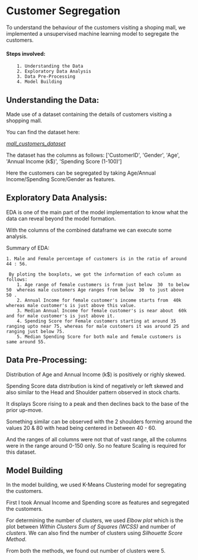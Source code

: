 
# Customer Segregation

To understand the behaviour of the customers visiting a shoping mall, we implemented a unsupervised machine learning model to segregate the customers.

#### Steps involved:

        1. Understanding the Data
        2. Exploratory Data Analysis
        3. Data Pre-Processing
        4. Model Building
## Understanding the Data:

Made use of a dataset containing the details of customers visiting a shopping mall.

You can find the dataset here:

[_mall_customers_dataset_](https://drive.google.com/file/d/19jhYZQz1EIVsgeeu42KjaCKU4fOuVcEv/view?usp=sharing)

The dataset has the columns as follows:
['CustomerID', 'Gender', 'Age', 'Annual Income (k$)',
'Spending Score (1-100)']

Here the customers can be segregated by taking Age/Annual Income/Spending Score/Gender as features. 
## Exploratory Data Analysis:

EDA is one of the main part of the model implementation to know what the data can reveal beyond the model formation.

With the columns of the combined dataframe we can execute some analysis.

Summary of EDA:

    1. Male and Female percentage of customers is in the ratio of around 44 : 56.

     By ploting the boxplots, we got the information of each column as follows:
        1. Age range of female customers is from just below  30  to below  50  whereas male customers Age ranges from below  30  to just above  50 .
        2. Annual Income for female customer's income starts from  40k  whereas male customer's is just above this value.
        3. Median Annual Income for female customer's is near about  60k  and for male customer's is just above it.
        4. Spending Score for Female customers starting at around 35 ranging upto near 75, whereas for male customers it was around 25 and ranging just below 75.
        5. Median Spending Score for both male and female customers is same around 55.
## Data Pre-Processing:

Distribution of Age and Annual Income (k$) is positively or righly skewed.

Spending Score data distribution is kind of negatively or left skewed and also similar to the Head and Shoulder pattern observed in stock charts.

It displays Score rising to a peak and then declines back to the base of the prior up-move.

Something similar can be observed with the 2 shoulders forming around the values 20 & 80 with head being centered in between 40 - 60.

And the ranges of all columns were not that of vast range, all the columns were in the range around 0-150 only. So no feature Scaling is required for this dataset.



## Model Building

In the model building, we used K-Means Clustering model for segregating the customers.

First I took Annual Income and Spending score as features and segregated the customers.

For determining the number of clusters, we used _Elbow plot_ which is the plot between _Within Clusters Sum of Squares (WCSS)_ and number of _clusters_. We can also find the number of clusters using _Silhouette  Score Method_.

From both the methods, we found out number of clusters were 5.


